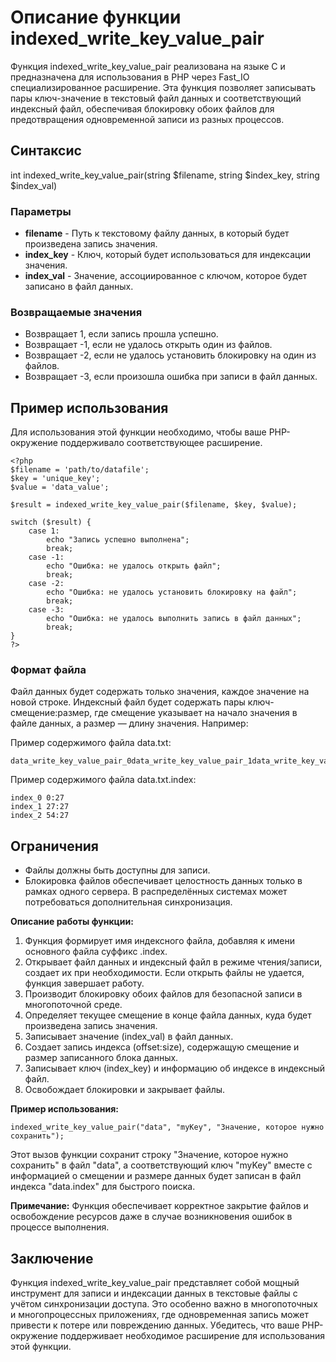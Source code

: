 # Описание функции indexed_write_key_value_pair

Функция indexed_write_key_value_pair реализована на языке C и предназначена для использования в PHP через Fast_IO специализированное расширение. Эта функция позволяет записывать пары ключ-значение в текстовый файл данных и соответствующий индексный файл, обеспечивая блокировку обоих файлов для предотвращения одновременной записи из разных процессов.

## Синтаксис

int indexed_write_key_value_pair(string $filename, string $index_key, string $index_val)


### Параметры

- **filename** - Путь к текстовому файлу данных, в который будет произведена запись значения.
- **index_key** - Ключ, который будет использоваться для индексации значения.
- **index_val** - Значение, ассоциированное с ключом, которое будет записано в файл данных.

### Возвращаемые значения

- Возвращает 1, если запись прошла успешно.
- Возвращает -1, если не удалось открыть один из файлов.
- Возвращает -2, если не удалось установить блокировку на один из файлов.
- Возвращает -3, если произошла ошибка при записи в файл данных.

## Пример использования

Для использования этой функции необходимо, чтобы ваше PHP-окружение поддерживало соответствующее расширение.
```
<?php
$filename = 'path/to/datafile';
$key = 'unique_key';
$value = 'data_value';

$result = indexed_write_key_value_pair($filename, $key, $value);

switch ($result) {
    case 1:
        echo "Запись успешно выполнена";
        break;
    case -1:
        echo "Ошибка: не удалось открыть файл";
        break;
    case -2:
        echo "Ошибка: не удалось установить блокировку на файл";
        break;
    case -3:
        echo "Ошибка: не удалось выполнить запись в файл данных";
        break;
}
?>
```

### Формат файла

Файл данных будет содержать только значения, каждое значение на новой строке. Индексный файл будет содержать пары ключ-смещение:размер, где смещение указывает на начало значения в файле данных, а размер — длину значения. Например:

Пример содержимого файла data.txt:
```
data_write_key_value_pair_0data_write_key_value_pair_1data_write_key_value_pair_2
```

Пример содержимого файла data.txt.index:
```
index_0 0:27
index_1 27:27
index_2 54:27
```


## Ограничения

- Файлы должны быть доступны для записи.
- Блокировка файлов обеспечивает целостность данных только в рамках одного сервера. В распределённых системах может потребоваться дополнительная синхронизация.

**Описание работы функции:**

1. Функция формирует имя индексного файла, добавляя к имени основного файла суффикс .index.
2. Открывает файл данных и индексный файл в режиме чтения/записи, создает их при необходимости. Если открыть файлы не удается, функция завершает работу.
3. Производит блокировку обоих файлов для безопасной записи в многопоточной среде.
4. Определяет текущее смещение в конце файла данных, куда будет произведена запись значения.
5. Записывает значение (index_val) в файл данных.
6. Создает запись индекса (offset:size), содержащую смещение и размер записанного блока данных.
7. Записывает ключ (index_key) и информацию об индексе в индексный файл.
8. Освобождает блокировки и закрывает файлы.

**Пример использования:**

`indexed_write_key_value_pair("data", "myKey", "Значение, которое нужно сохранить");`

Этот вызов функции сохранит строку "Значение, которое нужно сохранить" в файл "data", а соответствующий ключ "myKey" вместе с информацией о смещении и размере данных будет записан в файл индекса "data.index" для быстрого поиска.

**Примечание:** Функция обеспечивает корректное закрытие файлов и освобождение ресурсов даже в случае возникновения ошибок в процессе выполнения.


## Заключение

Функция indexed_write_key_value_pair представляет собой мощный инструмент для записи и индексации данных в текстовые файлы с учётом синхронизации доступа. Это особенно важно в многопоточных и многопроцессных приложениях, где одновременная запись может привести к потере или повреждению данных. Убедитесь, что ваше PHP-окружение поддерживает необходимое расширение для использования этой функции.
